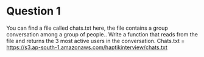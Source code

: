 # Question 1

You can find a file called chats.txt here, the file contains a group conversation among a group of
people.. Write a function that reads from the file and returns the 3 most active users in the
conversation.
Chats.txt = https://s3.ap-south-1.amazonaws.com/haptikinterview/chats.txt
